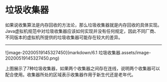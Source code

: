 # 垃圾收集器

如果说收集算法是内存回收的方法论，那么垃圾收集器就是内存回收的具体实现。Java虚拟机规范中对垃圾收集器应该如何实现并没有任何规定，因此不同厂商、不同版本的虚拟机所提供的垃圾收集器可能存在较大的差异。

---

![image-20200519145327450](markdown/6.1 垃圾收集器.assets/image-20200519145327450.png)

上图展示了7种垃圾收集器，如果两个收集器之间存在连线，说明两个收集器可以配合使用。收集器所处的区域表示收集器作用于新生代还是老年代。

